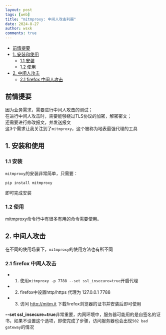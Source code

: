 ```yaml
---
layout: post
tags: [web]
title: "mitmproxy: 中间人攻击利器"
date: 2024-8-27
author: wsxk
comments: true
---
```


- [前情提要](#前情提要)
- [1. 安装和使用](#1-安装和使用)
  - [1.1 安装](#11-安装)
  - [1.2 使用](#12-使用)
- [2. 中间人攻击](#2-中间人攻击)
  - [2.1 firefox 中间人攻击](#21-firefox-中间人攻击)


## 前情提要<br>
因为业务需求，需要进行中间人攻击的测试；<br>
在进行中间人攻击时，需要能够绕过TLS协议的加密，解密密文；<br>
还需要进行修改报文，并发送报文<br>
这3个需求让我关注到了`mitmproxy`，这个被称为地表最强代理的工具<br>

## 1. 安装和使用<br>
### 1.1 安装<br>
`mitmproxy`的安装非常简单，只需要：<br>
```
pip install mitmproxy
```
即可完成安装<br>
### 1.2 使用<br>
mitmproxy命令行中有很多有用的命令需要使用。<br>

## 2. 中间人攻击<br>
在不同的使用场景下，`mitmproxy`的使用方法也有所不同<br>
### 2.1 firefox 中间人攻击<br>
- 1. 使用`mitmproxy -p 7788 --set ssl_insecure=true`开启代理
- 2. firefox中设置http/https 代理为 127.0.0.1 7788
- 3. 访问 http://mitm.it 下载firefox浏览器的证书并安装后即可使用
  
**--set ssl_insecure=true**非常重要，内网环境中，服务器可能用的是自签名的证书，如果不设置这个选项，即使完成了步骤，访问服务器也会出现`502 bad gateway`的情况<br>